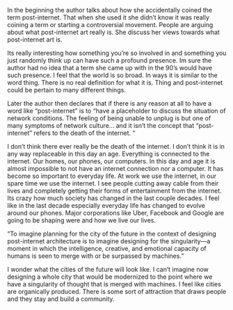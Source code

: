 In the beginning the author talks about how she accidentally coined the term post-internet. That when she used it she didn’t know it was really coining a term or starting a controversial movement. People are arguing about what post-internet art really is. She discuss her views towards what post-internet art is. 

Its really interesting how something you’re so involved in and something you just randomly think up can have such a profound presence. Im sure the author had no idea that a term she came up with in the 90’s would have such presence. I feel that the world is so broad. In ways it is similar to the word thing. There is no real definition for what it is. Thing and post-internet could be pertain to many different things. 

Later the author then declares that if there is any reason at all to have a word like “post-internet” is to “have a placeholder to discuss the situation of network conditions. The feeling of being unable to unplug is but one of many symptoms of network culture… and it isn’t the concept that “post-internet” refers to the death of the internet. “

I don’t think there ever really be the death of the internet. I don’t think it is in any way replaceable in this day an age. Everything is connected to the internet. Our homes, our phones, our computers. In this day and age it is almost impossible to not have an internet connection nor a computer. It has become so important to everyday life. At work we use the internet, in our spare time we use the internet. I see people cutting away cable from their lives and completely getting their forms of entertainment from the internet. Its crazy how much society has changed in the last couple decades. I feel like in the last decade especially everyday life has changed to evolve around our phones. Major corporations like Uber, Facebook and Google are going to be shaping were and how we live our lives. 

“To imagine planning for the city of the future in the context of designing post-internet architecture is to imagine designing for the singularity—a moment in which the intelligence, creative, and emotional capacity of humans is seen to merge with or be surpassed by machines.”

I wonder what the cities of the future will look like. I can’t imagine now designing a whole city that would be modernized to the point where we have a singularity of thought that is merged with machines. I feel like cities are organically produced. There is some sort of attraction that draws people and they stay and build a community. 
